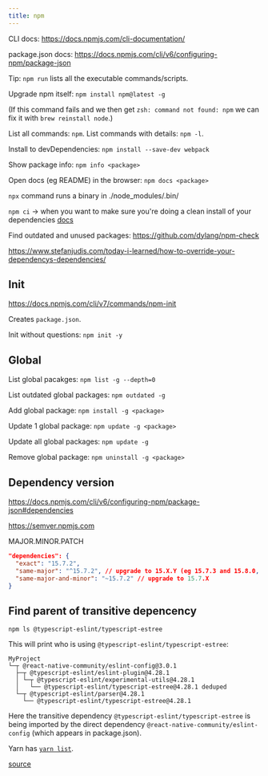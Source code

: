 ```yaml
---
title: npm
---
```



CLI docs: https://docs.npmjs.com/cli-documentation/

package.json docs: https://docs.npmjs.com/cli/v6/configuring-npm/package-json

Tip: `npm run` lists all the executable commands/scripts.

Upgrade npm itself: `npm install npm@latest -g`

(If this command fails and we then get `zsh: command not found: npm` we can fix it with `brew reinstall node`.)

List all commands: `npm`. List commands with details: `npm -l`.

Install to devDependencies: `npm install --save-dev webpack`

Show package info: `npm info <package>`

Open docs (eg README) in the browser: `npm docs <package>`

`npx` command runs a binary in ./node_modules/.bin/

`npm ci` -> when you want to make sure you're doing a clean install of your dependencies [docs](https://docs.npmjs.com/cli/v7/commands/npm-ci)

Find outdated and unused packages: https://github.com/dylang/npm-check

https://www.stefanjudis.com/today-i-learned/how-to-override-your-dependencys-dependencies/


## Init

https://docs.npmjs.com/cli/v7/commands/npm-init

Creates `package.json`.

Init without questions: `npm init -y`


## Global

List global pacakges: `npm list -g --depth=0`

List outdated global packages: `npm outdated -g`

Add global package: `npm install -g <package>`

Update 1 global package: `npm update -g <package>`

Update all global packages: `npm update -g`

Remove global package: `npm uninstall -g <package>`


## Dependency version

https://docs.npmjs.com/cli/v6/configuring-npm/package-json#dependencies

https://semver.npmjs.com

MAJOR.MINOR.PATCH

```json
"dependencies": {
  "exact": "15.7.2",
  "same-major": "^15.7.2", // upgrade to 15.X.Y (eg 15.7.3 and 15.8.0, but not 16.0.0)
  "same-major-and-minor": "~15.7.2" // upgrade to 15.7.X
}
```


## Find parent of transitive depencency

`npm ls @typescript-eslint/typescript-estree`

This will print who is using `@typescript-eslint/typescript-estree`:
```
MyProject
└─┬ @react-native-community/eslint-config@3.0.1
  ├─┬ @typescript-eslint/eslint-plugin@4.28.1
  │ └─┬ @typescript-eslint/experimental-utils@4.28.1
  │   └── @typescript-eslint/typescript-estree@4.28.1 deduped
  └─┬ @typescript-eslint/parser@4.28.1
    └── @typescript-eslint/typescript-estree@4.28.1
```
Here the transitive dependency `@typescript-eslint/typescript-estree` is being imported by the direct dependency `@react-native-community/eslint-config` (which appears in package.json).

Yarn has [`yarn list`](https://classic.yarnpkg.com/en/docs/cli/list).

[source](https://stackoverflow.com/a/49523073/4034572)
